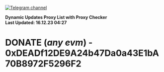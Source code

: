 [![Telegram channel](https://img.shields.io/endpoint?url=https://runkit.io/damiankrawczyk/telegram-badge/branches/master?url=https://t.me/n4z4v0d)](https://t.me/n4z4v0d) 

**Dynamic Updates Proxy List with Proxy Checker**  
**Last Updated: 16.12.23 04:27**

# DONATE (_any evm_) - 0xDEADf12DE9A24b47Da0a43E1bA70B8972F5296F2

